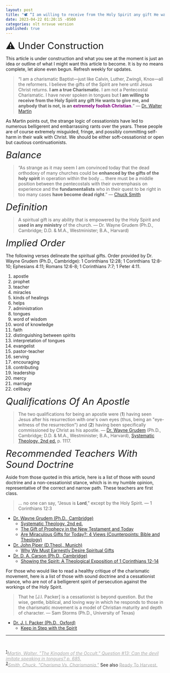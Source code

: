 ```yaml
---
layout: post
title: "🕊️ “I am willing to receive from the Holy Spirit any gift He wants to give me, and anybody that is not, is an extremely foolish Christian.” — Dr. Walter Martin"
date: 2023-04-22 01:20:15 -0500
categories: nlt nrsvue version
published: true
---
```


<a name="top"></a>

<span style="font-size:2.1em">⚠️ Under Construction</span>

This article is under construction and what you see at the moment is just an idea or outline of what I might want this article to become. It is by no means complete, let alone even begun. Refresh weekly for updates.

> &ldquo;I am a charismatic Baptist&mdash;just like Calvin, Luther, Zwingli, Knox&mdash;all the reformers. I believe the gifts of the Spirit are here until Jesus Christ returns. **I am a true Charismatic.** I am not a Pentecostal Charismatic. I have never spoken in tongues but **I am willing to receive from the Holy Spirit any gift He wants to give me, and anybody that is not, is an <span style="color:purple;">extremely foolish Christian</span>.**&rdquo; &mdash; <a href="#martin">Dr. Walter Martin</a>

<!-- <sup><a href="#martin">1</a></sup> -->

As Martin points out, the strange logic of cessationists have led to numerous belligerent and embarrassing rants over the years. These people are of course extremely misguided, fringe, and possibly committing self-harm in their walk with Christ. We should be either soft-cessationist or open but cautious continuationists.

<span style="font-style:italic;font-size:2.1em;">Balance</span>

> &ldquo;As strange as it may seem I am convinced today that the dead orthodoxy of many churches could be **enhanced by the gifts of the holy spirit** in operation within the body ... there must be a middle position between the pentecostals with their overemphasis on experience and the **fundamentalists** who in their quest to be right in too many cases **have become dead right**.&rdquo; &mdash; <a href="#smith">Chuck Smith</a>

<!-- Reformed theologians are perhaps the most intelligent and educated group of theologians throughout history, but one must remember that it brings God pleasure to conceal a matter from scholars and philosophers. -->

<span style="font-style:italic;font-size:2.1em;">Definition</span>

> A spiritual gift is any ability that is empowered by the Holy Spirit and **used in any ministry** of the church. &mdash; Dr. Wayne Grudem (Ph.D., Cambridge; D.D. & M.A., Westminister; B.A., Harvard)

<span style="font-style:italic;font-size:2.1em;">Implied Order</span>

The following verses delineate the spiritual gifts. Order provided by Dr. Wayne Grudem (Ph.D., Cambridge): 1 Corinthians 12:28; 1 Corinthians 12:8-10; Ephesians 4:11; Romans 12:6-8; 1 Corinthians 7:7; 1 Peter 4:11. 

1. apostle
2. prophet
3. teacher
4. miracles
5. kinds of healings
6. helps
7. administration
8. tongues
9. word of wisdom
10. word of knowledge
11. faith
12. distinguishing between spirits
13. interpretation of tongues
14. evangelist
15. pastor-teacher
16. serving
17. encouraging
18. contributing
19. leadership
20. mercy
21. marriage
22. celibacy

<span style="font-style:italic;font-size:2.1em;">Qualifications Of An Apostle</span>

> The two qualifications for being an apostle were (**1**) having seen Jesus after his resurrection with one's own eyes (thus, being an "eye-witness of the resurrection") and (**2**) having been specifically commissioned by Christ as his apostle. &mdash; [Dr. Wayne Grudem](https://youtu.be/s9e3Y2SMXag) (Ph.D., Cambridge; D.D. & M.A., Westminister; B.A., Harvard), [Systematic Theology, 2nd ed.](https://amzn.to/40QF8z5) p. 1117.


<span style="font-style:italic;font-size:2.1em;">Recommended Teachers With Sound Doctrine</span>

Aside from those quoted in this article, here is a list of those with sound doctrine and a non-cessationist stance, which is in my humble opinion, representative of the correct and narrow path. These teachers are first class. 

> ... no one can say, “Jesus is **Lord**,” except by the Holy Spirit. &mdash; 1 Corinthians 12:3

- [Dr. Wayne Grudem (Ph.D., Cambridge)](https://youtu.be/s9e3Y2SMXag)
    - [Systematic Theology, 2nd ed.](https://amzn.to/40QF8z5)
    - [The Gift of Prophecy in the New Testament and Today](https://amzn.to/41TzNqn)
    - [Are Miraculous Gifts for Today?: 4 Views (Counterpoints: Bible and Theology)](https://amzn.to/3KRHuGo)
- [Dr. John Piper (D.Theol., Munich)]()
    - [Why We Must Earnestly Desire Spiritual Gifts](https://www.desiringgod.org/articles/why-we-must-earnestly-desire-spiritual-gifts)
- [Dr. D. A. Carson (Ph.D., Cambridge)](https://www.crossway.org/authors/d-a-carson/)
    - [Showing the Spirit: A Theological Exposition of 1 Corinthians 12-14](https://amzn.to/3mPShct)
    
<!-- - [Biblical Theology Study Bible](https://amzn.to/417o3A0) -->

For those who would like to read a healthy critique of the charismatic movement, here is a list of those with sound doctrine and a cessationist stance, who are not of a belligerent spirit of persecution against the workings of the Holy Spirit.

> That he [J.I. Packer] is a cessationist is beyond question. But the wise, gentle, biblical, and loving way in which he responds to those in the charismatic movement is a model of Christian maturity and depth of character. &mdash; Sam Storms (Ph.D., University of Texas)

- [Dr. J. I. Packer (Ph.D., Oxford)](https://youtu.be/jOFsFgUUdZo)
    - [Keep in Step with the Spirit](https://amzn.to/3N2zLbh)

---

<br>

<sup><a name="martin" href="#top">1</a></sup><a href="https://amzn.to/3mIzboD" style="font-style:italic;font-weight:1.2em;color:#A8A8A8;">Martin, Walter. "The Kingdom of the Occult." Question #13: Can the devil imitate speaking in tongues? p. 685.</a>
<br>
<sup><a name="smith" href="#top">2</a></sup><a href="https://amzn.to/3ozr3qS" style="font-style:italic;font-weight:1.2em;color:#A8A8A8;">Smith, Chuck. "Charisma Vs. Charismania."</a> See also <a href="https://youtu.be/zHIyT9kbaq8?t=682" style="color:#A8A8A8;">Ready To Harvest.</a>

<script>
    var refTagger = {
        settings: {
            bibleVersion: 'NLT'
        }
    }; 

    (function(d, t) {
        var n=d.querySelector('[nonce]');
        refTagger.settings.nonce = n && (n.nonce||n.getAttribute('nonce'));
        var g = d.createElement(t), s = d.getElementsByTagName(t)[0];
        g.src = 'https://api.reftagger.com/v2/RefTagger.js';
        g.nonce = refTagger.settings.nonce;
        s.parentNode.insertBefore(g, s);
    }(document, 'script'));
</script>